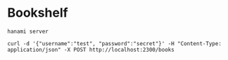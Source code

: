 # Bookshelf


```
hanami server
```


```
curl -d '{"username":"test", "password":"secret"}' -H "Content-Type: application/json" -X POST http://localhost:2300/books
```
